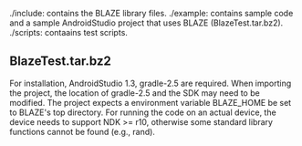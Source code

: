 ./include: contains the BLAZE library files.
./example: contains sample code and a sample AndroidStudio project that uses 
           BLAZE (BlazeTest.tar.bz2). 
./scripts: contaains test scripts.

BlazeTest.tar.bz2
-----------------
For installation, AndroidStudio 1.3, gradle-2.5 are required. 
When importing the project, the location of gradle-2.5 and the SDK may need to 
be modified. The project expects a environment variable BLAZE_HOME be set to 
BLAZE's top directory. For running the code on an actual device, the device 
needs to support NDK >= r10, otherwise some standard library functions cannot be 
found (e.g., rand).

